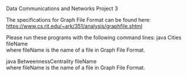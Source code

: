 Data Communications and Networks 
Project 3  

The specifications for Graph File Format can be found here: https://www.cs.rit.edu/~ark/351/analysis/graphfile.shtml  

Please run these programs with the following command lines:
java Cities fileName   
where fileName is the name of a file in Graph File Format.   

java BetweennessCentrality fileName    
where fileName is the name of a file in Graph File Format.   
